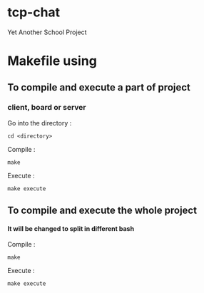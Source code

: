 # tcp-chat
Yet Another School Project

# Makefile using
## To compile and execute a part of project
### client, board or server
Go into the directory :
```console
cd <directory> 
```
Compile :
```console
make 
```
Execute :
```console
make execute
```

## To compile and execute the whole project
#### It will be changed to split in different bash
Compile :
```console
make 
```
Execute :
```console
make execute
```